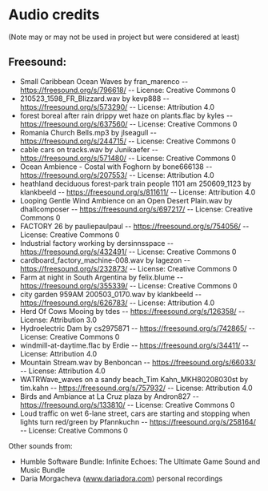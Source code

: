 # Audio credits

(Note may or may not be used in project but were considered at least)

## Freesound:

- Small Caribbean Ocean Waves by fran_marenco -- https://freesound.org/s/796618/ -- License: Creative Commons 0
- 210523_1598_FR_Blizzard.wav by kevp888 -- https://freesound.org/s/573290/ -- License: Attribution 4.0
- forest boreal after rain drippy wet haze on plants.flac by kyles -- https://freesound.org/s/637560/ -- License: Creative Commons 0
- Romania Church Bells.mp3 by jlseagull -- https://freesound.org/s/244715/ -- License: Creative Commons 0
- cable cars on tracks.wav by Junikaefer -- https://freesound.org/s/571480/ -- License: Creative Commons 0
- Ocean Ambience - Costal with Foghorn by bone666138 -- https://freesound.org/s/207553/ -- License: Attribution 4.0
- heathland deciduous forest-park train people 1101 am 250609_1123 by klankbeeld -- https://freesound.org/s/811611/ -- License: Attribution 4.0
- Looping Gentle Wind Ambience on an Open Desert Plain.wav by dhallcomposer -- https://freesound.org/s/697217/ -- License: Creative Commons 0
- FACTORY 26 by pauliepaulpaul -- https://freesound.org/s/754056/ -- License: Creative Commons 0
- Industrial factory working by dersinnsspace -- https://freesound.org/s/432491/ -- License: Creative Commons 0
- cardboard_factory_machine-008.wav by lagezon -- https://freesound.org/s/232873/ -- License: Creative Commons 0
- Farm at night in South Argentina by felix.blume -- https://freesound.org/s/355339/ -- License: Creative Commons 0
- city garden 959AM 200503_0170.wav by klankbeeld -- https://freesound.org/s/626783/ -- License: Attribution 4.0
- Herd Of Cows Mooing by tdes -- https://freesound.org/s/126358/ -- License: Attribution 3.0
- Hydroelectric Dam by cs2975871 -- https://freesound.org/s/742865/ -- License: Creative Commons 0
- windmill-at-daytime.flac by Erdie -- https://freesound.org/s/34411/ -- License: Attribution 4.0
- Mountain Stream.wav by Benboncan -- https://freesound.org/s/66033/ -- License: Attribution 4.0
- WATRWave_waves on a sandy beach_Tim Kahn_MKH80208030st by tim.kahn -- https://freesound.org/s/757932/ -- License: Attribution 4.0
- Birds and Ambiance at La Cruz plaza by Andron827 -- https://freesound.org/s/133810/ -- License: Creative Commons 0
- Loud traffic on wet 6-lane street, cars are starting and stopping when lights turn red/green by Pfannkuchn -- https://freesound.org/s/258164/ -- License: Creative Commons 0

Other sounds from:
- Humble Software Bundle: Infinite Echoes: The Ultimate Game Sound and Music Bundle 
- Daria Morgacheva (www.dariadora.com) personal recordings